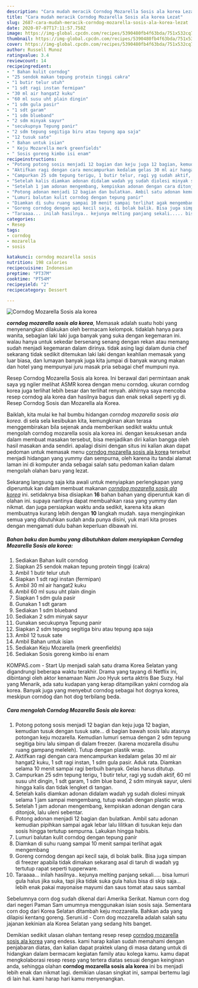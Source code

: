 ```yaml
---
description: "Cara mudah meracik Corndog Mozarella Sosis ala korea Lezat"
title: "Cara mudah meracik Corndog Mozarella Sosis ala korea Lezat"
slug: 2687-cara-mudah-meracik-corndog-mozarella-sosis-ala-korea-lezat
date: 2020-07-07T17:11:57.758Z
image: https://img-global.cpcdn.com/recipes/5390480fb4f63bda/751x532cq70/corndog-mozarella-sosis-ala-korea-foto-resep-utama.jpg
thumbnail: https://img-global.cpcdn.com/recipes/5390480fb4f63bda/751x532cq70/corndog-mozarella-sosis-ala-korea-foto-resep-utama.jpg
cover: https://img-global.cpcdn.com/recipes/5390480fb4f63bda/751x532cq70/corndog-mozarella-sosis-ala-korea-foto-resep-utama.jpg
author: Russell Munoz
ratingvalue: 3.4
reviewcount: 14
recipeingredient:
- " Bahan kulit corndog"
- "25 sendok makan tepung protein tinggi cakra"
- "1 butir telur utuh"
- "1 sdt ragi instan fermipan"
- "30 ml air hangat2 kuku"
- "60 ml susu uht plain dingin"
- "1 sdm gula pasir"
- "1 sdt garam"
- "1 sdm blueband"
- "2 sdm minyak sayur"
- "secukupnya Tepung panir"
- "2 sdm tepung segitiga biru atau tepung apa saja"
- "12 tusuk sate"
- " Bahan untuk isian"
- " Keju Mozarella merk greenfields"
- " Sosis goreng kimbo isi enam"
recipeinstructions:
- "Potong potong sosis menjadi 12 bagian dan keju juga 12 bagian, kemudian tusuk dengan tusuk sate... di bagian bawah sosis lalu atasnya potongan keju mozarella. Kemudian lumuri semua dengan 2 sdm tepung segitiga biru lalu simpan di dalam freezer. (karena mozarella disuhu ruang gampang meleleh). Tutup dengan plastik wrap."
- "Aktifkan ragi dengan cara mencampurkan kedalam gelas 30 ml air hangat2 kuku, 1 sdt ragi instan, 1 sdm gula pasir. Aduk rata. Diamkan selama 10 menit sampai ragi berbuih banyak. Gelas harus ditutup."
- "Campurkan 25 sdm tepung terigu, 1 butir telur, ragi yg sudah aktif, 60 ml susu uht dingin, 1 sdt garam, 1 sdm blue band, 2 sdm minyak sayur, uleni hingga kalis dan tidak lengket di tangan."
- "Setelah kalis diamkan adonan didalam wadah yg sudah diolesi minyak selama 1 jam sampai mengembang, tutup wadah dengan plastic wrap."
- "Setelah 1 jam adonan mengembang, kempiskan adonan dengan cara ditonjok, lalu uleni sebentar."
- "Potong adonan menjadi 12 bagian dan bulatkan. Ambil satu adonan kemudian pipihkan sampai agak lebar lalu lilitkan di tusukan keju dan sosis hingga tertutup sempurna. Lakukan hingga habis."
- "Lumuri balutan kulit corndog dengan tepung panir"
- "Diamkan di suhu ruang sampai 10 menit sampai terlihat agak mengembang"
- "Goreng corndog dengan api kecil saja, di bolak balik. Bisa juga simpan di freezer apabila tidak dimakan sekarang asal di taruh di wadah yg tertutup rapat seperti tupperware."
- "Taraaaa... inilah hasilnya.. kejunya melting panjang sekali..... bisa lumuri gula halus jika suka, tapi jika tidak suka gula halus bisa di skip saja... lebih enak pakai mayonaise mayumi dan saus tomat atau saus sambal"
categories:
- Resep
tags:
- corndog
- mozarella
- sosis

katakunci: corndog mozarella sosis 
nutrition: 198 calories
recipecuisine: Indonesian
preptime: "PT37M"
cooktime: "PT54M"
recipeyield: "2"
recipecategory: Dessert

---
```



![Corndog Mozarella Sosis ala korea](https://img-global.cpcdn.com/recipes/5390480fb4f63bda/751x532cq70/corndog-mozarella-sosis-ala-korea-foto-resep-utama.jpg)

<b><i>corndog mozarella sosis ala korea</i></b>, Memasak adalah suatu hobi yang menyenangkan dilakukan oleh bermacam kelompok. tidaklah hanya para wanita, sebagian laki laki juga banyak yang suka dengan kegemaran ini. walau hanya untuk sekedar bersenang senang dengan rekan atau memang sudah menjadi kegemaran dalam dirinya. tidak asing lagi dalam dunia chef sekarang tidak sedikit ditemukan laki laki dengan keahlian memasak yang luar biasa, dan lumayan banyak juga kita jumpai di banyak warung makan dan hotel yang mempunyai juru masak pria sebagai chef mumpuni nya.

Resep Corndog Mozarella Sosis ala korea. Ini berawal dari permintaan anak saya yg ngiler melihat ASMR korea dengan menu corndog. ukuran corndog korea juga terlihat lebih besar dan terlihat renyah. akhirnya saya mencoba resep corndog ala korea dan hasilnya bagus dan enak sekali seperti yg di. Resep Corndog Sosis dan Mozarella ala Korea.

Baiklah, kita mulai ke hal bumbu hidangan <i>corndog mozarella sosis ala korea</i>. di sela sela kesibukan kita, kemungkinan akan terasa menggembirakan bila sejenak anda memberikan sedikit waktu untuk mengolah corndog mozarella sosis ala korea ini. dengan kesuksesan anda dalam membuat masakan tersebut, bisa menjadikan diri kalian bangga oleh hasil masakan anda sendiri. apalagi disini dengan situs ini kalian akan dapat pedoman untuk memasak menu <u>corndog mozarella sosis ala korea</u> tersebut menjadi hidangan yang yummy dan sempurna, oleh karena itu tandai alamat laman ini di komputer anda sebagai salah satu pedoman kalian dalam mengolah olahan baru yang lezat.


Sekarang langsung saja kita awali untuk menyiapkan perlengkapan yang diperuntuk kan dalam membuat makanan <u><i>corndog mozarella sosis ala korea</i></u> ini. setidaknya bisa disiapkan <b>16</b> bahan bahan yang diperuntuk kan di olahan ini. supaya nantinya dapat membuahkan rasa yang yummy dan nikmat. dan juga persiapkan waktu anda sedikit, karena kita akan membuatnya kurang lebih dengan <b>10</b> langkah mudah. saya menginginkan semua yang dibutuhkan sudah anda punya disini, yuk mari kita proses dengan mengamati dulu bahan keperluan dibawah ini.

<!--inarticleads1-->

##### Bahan baku dan bumbu yang dibutuhkan dalam menyiapkan Corndog Mozarella Sosis ala korea:

1. Sediakan  Bahan kulit corndog
1. Siapkan 25 sendok makan tepung protein tinggi (cakra)
1. Ambil 1 butir telur utuh
1. Siapkan 1 sdt ragi instan (fermipan)
1. Ambil 30 ml air hangat2 kuku
1. Ambil 60 ml susu uht plain dingin
1. Siapkan 1 sdm gula pasir
1. Gunakan 1 sdt garam
1. Sediakan 1 sdm blueband
1. Sediakan 2 sdm minyak sayur
1. Gunakan secukupnya Tepung panir
1. Siapkan 2 sdm tepung segitiga biru atau tepung apa saja
1. Ambil 12 tusuk sate
1. Ambil  Bahan untuk isian
1. Sediakan  Keju Mozarella (merk greenfields)
1. Sediakan  Sosis goreng kimbo isi enam


KOMPAS.com - Start Up menjadi salah satu drama Korea Selatan yang digandrungi beberapa waktu terakhir. Drama yang tayang di Netflix ini, dibintangi oleh aktor kenamaan Nam Joo Hyuk serta aktris Bae Suzy. Hal yang Menarik, ada satu kudapan yang kerap ditampilkan yakni corndog ala korea. Banyak juga yang menyebut corndog sebagai hot dognya korea, meskipun corndog dan hot dog terbilang beda. 

<!--inarticleads2-->

##### Cara mengolah Corndog Mozarella Sosis ala korea:

1. Potong potong sosis menjadi 12 bagian dan keju juga 12 bagian, kemudian tusuk dengan tusuk sate... di bagian bawah sosis lalu atasnya potongan keju mozarella. Kemudian lumuri semua dengan 2 sdm tepung segitiga biru lalu simpan di dalam freezer. (karena mozarella disuhu ruang gampang meleleh). Tutup dengan plastik wrap.
1. Aktifkan ragi dengan cara mencampurkan kedalam gelas 30 ml air hangat2 kuku, 1 sdt ragi instan, 1 sdm gula pasir. Aduk rata. Diamkan selama 10 menit sampai ragi berbuih banyak. Gelas harus ditutup.
1. Campurkan 25 sdm tepung terigu, 1 butir telur, ragi yg sudah aktif, 60 ml susu uht dingin, 1 sdt garam, 1 sdm blue band, 2 sdm minyak sayur, uleni hingga kalis dan tidak lengket di tangan.
1. Setelah kalis diamkan adonan didalam wadah yg sudah diolesi minyak selama 1 jam sampai mengembang, tutup wadah dengan plastic wrap.
1. Setelah 1 jam adonan mengembang, kempiskan adonan dengan cara ditonjok, lalu uleni sebentar.
1. Potong adonan menjadi 12 bagian dan bulatkan. Ambil satu adonan kemudian pipihkan sampai agak lebar lalu lilitkan di tusukan keju dan sosis hingga tertutup sempurna. Lakukan hingga habis.
1. Lumuri balutan kulit corndog dengan tepung panir
1. Diamkan di suhu ruang sampai 10 menit sampai terlihat agak mengembang
1. Goreng corndog dengan api kecil saja, di bolak balik. Bisa juga simpan di freezer apabila tidak dimakan sekarang asal di taruh di wadah yg tertutup rapat seperti tupperware.
1. Taraaaa... inilah hasilnya.. kejunya melting panjang sekali..... bisa lumuri gula halus jika suka, tapi jika tidak suka gula halus bisa di skip saja... lebih enak pakai mayonaise mayumi dan saus tomat atau saus sambal


Sebelumnya corn dog sudah dikenal dari Amerika Serikat. Namun corn dog dari negeri Paman Sam umumnya menggunakan isian sosis saja. Sementara corn dog dari Korea Selatan ditambah keju mozzarella. Bahkan ada yang dilapisi kentang goreng. Seruni.id - Corn dog mozzarella adalah salah satu jajanan kekinian ala Korea Selatan yang sedang hits banget. 

Demikian sedikit ulasan olahan tentang resep resep <u>corndog mozarella sosis ala korea</u> yang endess. kami harap kalian sudah memahami dengan penjabaran diatas, dan kalian dapat praktek ulang di masa datang untuk di hidangkan dalam bermacam kegiatan family atau kolega kamu. kamu dapat mengkolaborasi resep resep yang tertera diatas sesuai dengan keinginan anda, sehingga olahan <b>corndog mozarella sosis ala korea</b> ini bs menjadi lebih enak dan nikmat lagi. demikian ulasan singkat ini, sampai bertemu lagi di lain hal. kami harap hari kamu menyenangkan.
